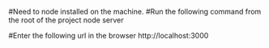 #Need to node installed on the machine.
#Run the following command from the root of the project
node server

#Enter the following url in the browser
http://localhost:3000
